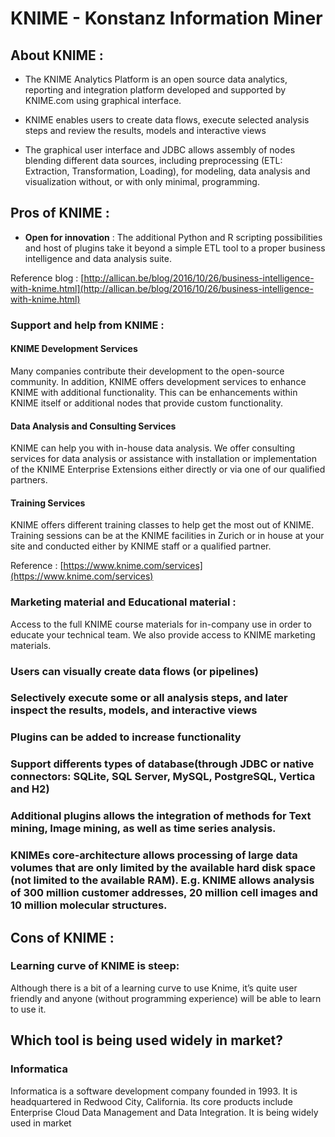 # KNIME -  Konstanz Information Miner

## About KNIME :
         
   - The KNIME Analytics Platform is an open source data analytics, reporting and integration platform developed and supported by KNIME.com using graphical interface.

   - KNIME enables users to create data flows, execute selected analysis steps and review the results, models and interactive views
   - The graphical user interface and JDBC allows assembly of nodes blending different data sources, including preprocessing (ETL: Extraction, Transformation, Loading), for modeling, data analysis and visualization without, or with only minimal, programming.

## Pros of KNIME :
              
- **Open for innovation**     : 
The additional Python and R scripting possibilities and host of plugins take it beyond a simple ETL tool to a proper business intelligence and data analysis suite. 

Reference blog : [http://allican.be/blog/2016/10/26/business-intelligence-with-knime.html](http://allican.be/blog/2016/10/26/business-intelligence-with-knime.html)
    
### Support and help from KNIME :
#### KNIME Development Services
Many companies contribute their development to the open-source community. In addition, KNIME offers development services to enhance KNIME with additional functionality. This can be enhancements within KNIME itself or additional nodes that provide custom functionality. 
#### Data Analysis and Consulting Services
KNIME can help you with in-house data analysis. We offer consulting services for data analysis or assistance with installation or implementation of the KNIME Enterprise Extensions either directly or via one of our qualified partners.
#### Training Services
KNIME offers different training classes to help get the most out of KNIME. Training sessions can be at the KNIME facilities in Zurich or in house at your site and conducted either by KNIME staff or a qualified partner.

Reference : [https://www.knime.com/services](https://www.knime.com/services)

### Marketing material and Educational material : 

Access to the full KNIME course materials for in-company use in order to educate your technical team. We also provide access to KNIME marketing materials.

### Users can visually create data flows (or pipelines)

### Selectively execute some or all analysis steps, and later inspect the results, models, and interactive views

### Plugins can be added to increase functionality

### Support differents types of database(through JDBC or native connectors: SQLite, SQL Server, MySQL, PostgreSQL, Vertica and H2)

### Additional plugins allows the integration of methods for Text mining, Image mining, as well as time series analysis.

### KNIMEs core-architecture allows processing of large data volumes that are only limited by the available hard disk space (not limited to the available RAM). E.g. KNIME allows analysis of 300 million customer addresses, 20 million cell images and 10 million molecular structures.
    

## Cons of KNIME :

### Learning curve of KNIME is steep:
 Although there is a bit of a learning curve to use Knime, it’s quite user friendly and anyone (without programming experience) will be able to learn to use it.

## Which tool is being used widely in market?
### Informatica 
Informatica is a software development company founded in 1993. It is headquartered in Redwood City, California. Its core products include Enterprise Cloud Data Management and Data Integration. It is being widely used in market






